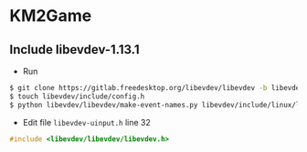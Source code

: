 # KM2Game

## Include libevdev-1.13.1
- Run
```bash
$ git clone https://gitlab.freedesktop.org/libevdev/libevdev -b libevdev-1.13.1
$ touch libevdev/include/config.h
$ python libevdev/libevdev/make-event-names.py libevdev/include/linux/linux/input.h libevdev/include/linux/linux/input-event-codes.h > libevdev/include/event-names.h
```
- Edit file `libevdev-uinput.h` line 32
```h
#include <libevdev/libevdev/libevdev.h>
```
